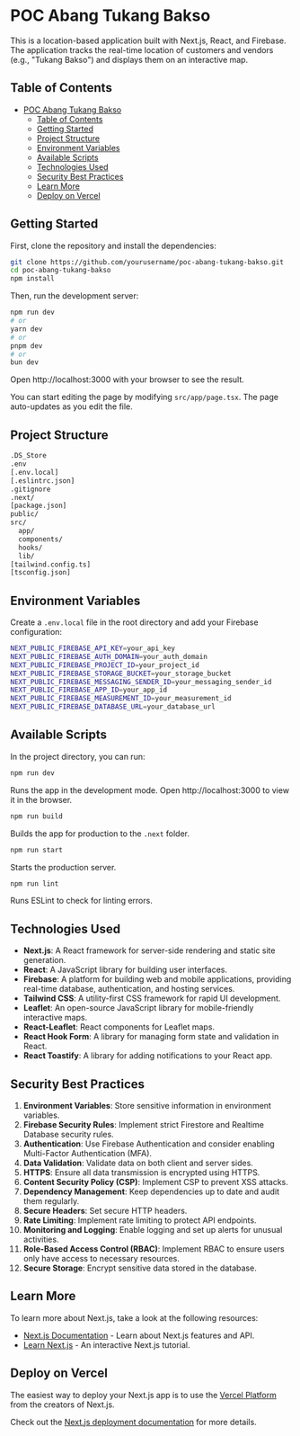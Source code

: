 # POC Abang Tukang Bakso

This is a location-based application built with Next.js, React, and Firebase. The application tracks the real-time location of customers and vendors (e.g., "Tukang Bakso") and displays them on an interactive map.

## Table of Contents

- [POC Abang Tukang Bakso](#poc-abang-tukang-bakso)
  - [Table of Contents](#table-of-contents)
  - [Getting Started](#getting-started)
  - [Project Structure](#project-structure)
  - [Environment Variables](#environment-variables)
  - [Available Scripts](#available-scripts)
  - [Technologies Used](#technologies-used)
  - [Security Best Practices](#security-best-practices)
  - [Learn More](#learn-more)
  - [Deploy on Vercel](#deploy-on-vercel)

## Getting Started

First, clone the repository and install the dependencies:

```bash
git clone https://github.com/yourusername/poc-abang-tukang-bakso.git
cd poc-abang-tukang-bakso
npm install
```

Then, run the development server:

```bash
npm run dev
# or
yarn dev
# or
pnpm dev
# or
bun dev
```

Open http://localhost:3000 with your browser to see the result.

You can start editing the page by modifying `src/app/page.tsx`. The page auto-updates as you edit the file.

## Project Structure
```bash
.DS_Store
.env
[.env.local]
[.eslintrc.json]
.gitignore
.next/
[package.json]
public/
src/
  app/
  components/
  hooks/
  lib/
[tailwind.config.ts]
[tsconfig.json]
```

## Environment Variables
Create a `.env.local` file in the root directory and add your Firebase configuration:

```bash
NEXT_PUBLIC_FIREBASE_API_KEY=your_api_key
NEXT_PUBLIC_FIREBASE_AUTH_DOMAIN=your_auth_domain
NEXT_PUBLIC_FIREBASE_PROJECT_ID=your_project_id
NEXT_PUBLIC_FIREBASE_STORAGE_BUCKET=your_storage_bucket
NEXT_PUBLIC_FIREBASE_MESSAGING_SENDER_ID=your_messaging_sender_id
NEXT_PUBLIC_FIREBASE_APP_ID=your_app_id
NEXT_PUBLIC_FIREBASE_MEASUREMENT_ID=your_measurement_id
NEXT_PUBLIC_FIREBASE_DATABASE_URL=your_database_url
```
## Available Scripts
In the project directory, you can run:

```bash
npm run dev
```
Runs the app in the development mode. Open http://localhost:3000 to view it in the browser.

```bash
npm run build
```
Builds the app for production to the `.next` folder.

```bash
npm run start
```
Starts the production server.

```bash
npm run lint
```
Runs ESLint to check for linting errors.

## Technologies Used

- **Next.js**: A React framework for server-side rendering and static site generation.
- **React**: A JavaScript library for building user interfaces.
- **Firebase**: A platform for building web and mobile applications, providing real-time database, authentication, and hosting services.
- **Tailwind CSS**: A utility-first CSS framework for rapid UI development.
- **Leaflet**: An open-source JavaScript library for mobile-friendly interactive maps.
- **React-Leaflet**: React components for Leaflet maps.
- **React Hook Form**: A library for managing form state and validation in React.
- **React Toastify**: A library for adding notifications to your React app.

## Security Best Practices

1. **Environment Variables**: Store sensitive information in environment variables.
2. **Firebase Security Rules**: Implement strict Firestore and Realtime Database security rules.
3. **Authentication**: Use Firebase Authentication and consider enabling Multi-Factor Authentication (MFA).
4. **Data Validation**: Validate data on both client and server sides.
5. **HTTPS**: Ensure all data transmission is encrypted using HTTPS.
6. **Content Security Policy (CSP)**: Implement CSP to prevent XSS attacks.
7. **Dependency Management**: Keep dependencies up to date and audit them regularly.
8. **Secure Headers**: Set secure HTTP headers.
9. **Rate Limiting**: Implement rate limiting to protect API endpoints.
10. **Monitoring and Logging**: Enable logging and set up alerts for unusual activities.
11. **Role-Based Access Control (RBAC)**: Implement RBAC to ensure users only have access to necessary resources.
12. **Secure Storage**: Encrypt sensitive data stored in the database.

## Learn More

To learn more about Next.js, take a look at the following resources:

- [Next.js Documentation](https://nextjs.org/docs) - Learn about Next.js features and API.
- [Learn Next.js](https://nextjs.org/learn) - An interactive Next.js tutorial.

## Deploy on Vercel

The easiest way to deploy your Next.js app is to use the [Vercel Platform](https://vercel.com/new?utm_medium=default-template&filter=next.js&utm_source=create-next-app&utm_campaign=create-next-app-readme) from the creators of Next.js.

Check out the [Next.js deployment documentation](https://nextjs.org/docs/app/building-your-application/deploying) for more details.
